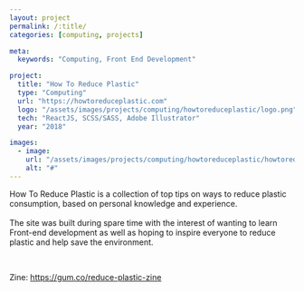 ```yaml
---
layout: project
permalink: /:title/
categories: [computing, projects]

meta:
  keywords: "Computing, Front End Development"

project:
  title: "How To Reduce Plastic"
  type: "Computing"
  url: "https://howtoreduceplastic.com"
  logo: "/assets/images/projects/computing/howtoreduceplastic/logo.png"
  tech: "ReactJS, SCSS/SASS, Adobe Illustrator"
  year: "2018"

images:
  - image:
    url: "/assets/images/projects/computing/howtoreduceplastic/howtoreduceplastic.png"
    alt: "#"
---
```


<p>How To Reduce Plastic is a collection of top tips on ways to reduce plastic consumption, based on personal knowledge and experience.
<br/><br/>
The site was built during spare time with the interest of wanting to learn Front-end development as well as hoping to inspire everyone to reduce plastic and help save the environment.</p>
<br/>
<p>Zine: <a href="https://gum.co/reduce-plastic-zine">https://gum.co/reduce-plastic-zine</a></p>
